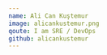 ```yaml
---
name: Ali Can Kuştemur
image: alicankustemur.png
qoute: I am SRE / DevOps
github: alicankustemur
---
```

